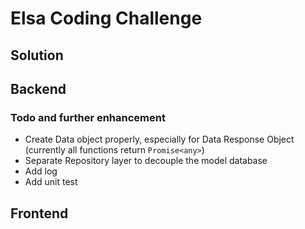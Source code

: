 # Elsa Coding Challenge

## Solution

## Backend
### Todo and further enhancement
- Create Data object properly, especially for Data Response Object (currently all functions return `Promise<any>`)
- Separate Repository layer to decouple the model database
- Add log
- Add unit test
## Frontend
